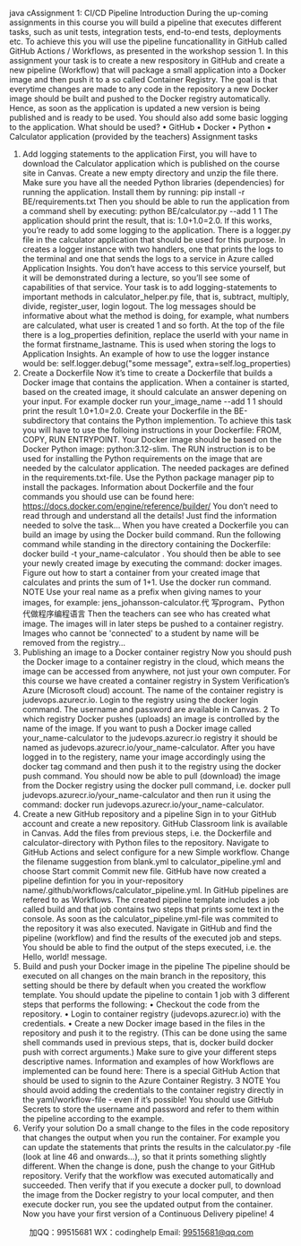 java cAssignment 1: CI/CD Pipeline
Introduction
During the up-coming assignments in this course you will build a pipeline that executes different
tasks, such as unit tests, integration tests, end-to-end tests, deployments etc. To achieve this you will
use the pipeline funcationallity in GitHub called GitHub Actions / Workflows, as presented in the
workshop session 1. In this assignment your task is to create a new respository in GitHub and
create a new pipeline (Workflow) that will package a small application into a Docker image and
then push it to a so called Container Registry. The goal is that everytime changes are made to any
code in the repository a new Docker image should be built and pushed to the Docker registry
automatically. Hence, as soon as the application is updated a new version is being published and is
ready to be used. You should also add some basic logging to the application.
What should be used?
• GitHub
• Docker 
• Python
• Calculator application (provided by the teachers)
Assignment tasks
1. Add logging statements to the application
First, you will have to download the Calculator application which is published on the course site in
Canvas. Create a new empty directory and unzip the file there. Make sure you have all the needed
Python libraries (dependencies) for running the application. Install them by running:
pip install -r BE/requirements.txt
Then you should be able to run the application from a command shell by executing:
python BE/calculator.py --add 1 1
The application should print the result, that is: 1.0+1.0=2.0.
If this works, you’re ready to add some logging to the application. There is a logger.py file in the
calculator application that should be used for this purpose. In creates a logger instance with two
handlers, one that prints the logs to the terminal and one that sends the logs to a service in Azure
called Application Insights. You don’t have access to this service yourself, but it will be
demonstrated during a lecture, so you’ll see some of capabilities of that service.
Your task is to add logging-statements to important methods in calculator_helper.py file, that is,
subtract, multiply, divide, register_user, login  logout. The log messages should be informative
about what the method is doing, for example, what numbers are calculated, what user is created
1
and so forth.
At the top of the file there is a log_properties definition, replace the userId with your name in the
format firstname_lastname. This is used when storing the logs to Application Insights. An example
of how to use the logger instance would be:
self.logger.debug("some message", extra=self.log_properties)
2. Create a Dockerfile
Now it’s time to create a Dockerfile that builds a Docker image that contains the application. When a
container is started, based on the created image, it should calculate an answer depening on your
input. For example docker run your_image_name --add 1 1 should print the result 1.0+1.0=2.0.
Create your Dockerfile in the BE-subdirectory that contains the Python implemention.
To achieve this task you will have to use the folloing instructions in your Dockerfile: FROM, COPY, RUN 
ENTRYPOINT. Your Docker image should be based on the Docker Python image: python:3.12-slim. The
RUN instruction is to be used for installing the Python requirements on the image that are needed by
the calculator application. The needed packages are defined in the requirements.txt-file. Use the
Python package manager pip to install the packages.
Information about Dockerfile and the four commands you should use can be found here:
https://docs.docker.com/engine/reference/builder/
You don’t need to read through and understand all the details! Just find the information needed to
solve the task…
When you have created a Dockerfile you can build an image by using the Docker build command.
Run the following command while standing in the directory containing the Dockerfile: docker build
-t your_name-calculator .
You should then be able to see your newly created image by executing the command: docker images.
Figure out how to start a container from your created image that calculates and prints the sum of
1+1. Use the docker run command.
NOTE
Use your real name as a prefix when giving names to your images, for example:
jens_johansson-calculator.代 写program、Python
代做程序编程语言 Then the teachers can see who has created what image.
The images will in later steps be pushed to a container registry. Images who cannot
be 'connected' to a student by name will be removed from the registry…
3. Publishing an image to a Docker container registry
Now you should push the Docker image to a container registry in the cloud, which means the image
can be accessed from anywhere, not just your own computer. For this course we have created a
container registry in System Verification’s Azure (Microsoft cloud) account. The name of the
container registry is judevops.azurecr.io. Login to the registry using the docker login command.
The username and password are available in Canvas.
2
To which registry Docker pushes (uploads) an image is controlled by the name of the image. If you
want to push a Docker image called your_name-calculator to the judevops.azurecr.io registry it
should be named as judevops.azurecr.io/your_name-calculator. After you have logged in to the
registery, name your image accordingly using the docker tag command and then push it to the
registry using the docker push command.
You should now be able to pull (download) the image from the Docker registry using the docker
pull command, i.e. docker pull judevops.azurecr.io/your_name-calculator and then run it using the
command: docker run judevops.azurecr.io/your_name-calculator.
4. Create a new GitHub repository and a pipeline
Sign in to your GitHub account and create a new repository. GitHub Classroom link is available in
Canvas. Add the files from previous steps, i.e. the Dockerfile and calculator-directory with Python
files to the repository.
Navigate to GitHub Actions and select configure for a new Simple workflow. Change the filename
suggestion from blank.yml to calculator_pipeline.yml and choose Start commit  Commit new file.
GitHub have now created a pipeline defintion for you in your-repository name/.github/workflows/calculator_pipeline.yml.
In GitHub pipelines are refered to as Workflows. The created pipeline template includes a job called
build and that job contains two steps that prints some text in the console. As soon as the
calculator_pipeline.yml-file was commited to the repository it was also executed.
Navigate in GitHub and find the pipeline (workflow) and find the results of the executed job and
steps. You should be able to find the output of the steps executed, i.e. the Hello, world! message.
5. Build and push your Docker image in the pipeline
The pipeline should be executed on all changes on the main branch in the repository, this setting
should be there by default when you created the workflow template. You should update the
pipeline to contain 1 job with 3 different steps that performs the following:
• Checkout the code from the repository.
• Login to container registry (judevops.azurecr.io) with the credentials.
• Create a new Docker image based in the files in the repository and push it to the registry.
(This can be done using the same shell commands used in previous steps, that is, docker build 
docker push with correct arguments.)
Make sure to give your different steps descriptive names.
Information and examples of how Workflows are implemented can be found here:
There is a special GitHub Action that should be used to signin to the Azure Container Registry. 3
NOTE
You should avoid adding the credentials to the container registry directly in the
yaml/workflow-file - even if it’s possible! You should use GitHub Secrets to store the
username and password and refer to them within the pipeline according to the
example.
6. Verify your solution
Do a small change to the files in the code repository that changes the output when you run the
container. For example you can update the statements that prints the results in the calculator.py
-file (look at line 46 and onwards…), so that it prints something slightly different.
When the change is done, push the change to your GitHub repository. Verify that the workflow was
executed automatically and succeeded. Then verify that if you execute a docker pull, to download
the image from the Docker registry to your local computer, and then execute docker run, you see
the updated output from the container.  
Now you have your first version of a Continuous Delivery pipeline!
4

         
加QQ：99515681  WX：codinghelp  Email: 99515681@qq.com
